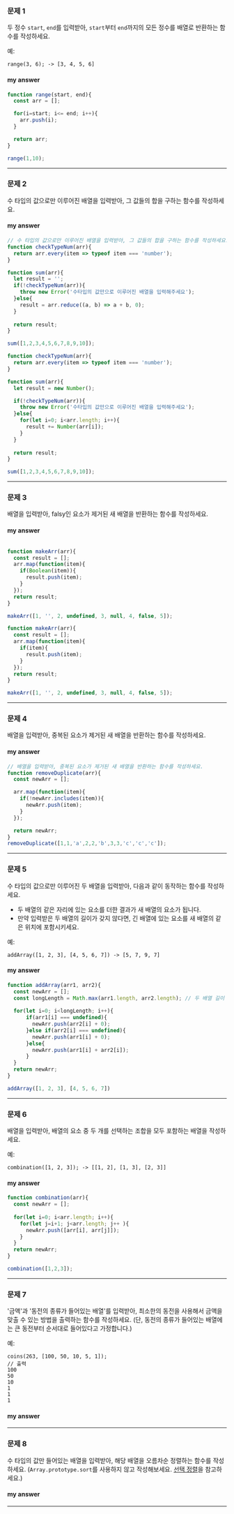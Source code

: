 ### 문제 1

두 정수 `start`, `end`를 입력받아, `start`부터 `end`까지의 모든 정수를 배열로 반환하는 함수를 작성하세요.

예:
```
range(3, 6); -> [3, 4, 5, 6]
```

#### my answer
```js
function range(start, end){
  const arr = [];

  for(i=start; i<= end; i++){
    arr.push(i);
  }

  return arr;
}

range(1,10);
```
---
### 문제 2

수 타입의 값으로만 이루어진 배열을 입력받아, 그 값들의 합을 구하는 함수를 작성하세요.

#### my answer
```js
// 수 타입의 값으로만 이루어진 배열을 입력받아, 그 값들의 합을 구하는 함수를 작성하세요.
function checkTypeNum(arr){
  return arr.every(item => typeof item === 'number');
}

function sum(arr){
  let result = '';
  if(!checkTypeNum(arr)){
    throw new Error('수타입의 값만으로 이루어진 배열을 입력해주세요');
  }else{
    result = arr.reduce((a, b) => a + b, 0);
  }
 
  return result;
}

sum([1,2,3,4,5,6,7,8,9,10]);
```
```js
function checkTypeNum(arr){
  return arr.every(item => typeof item === 'number');
}

function sum(arr){
  let result = new Number();

  if(!checkTypeNum(arr)){
    throw new Error('수타입의 값만으로 이루어진 배열을 입력해주세요');
  }else{
    for(let i=0; i<arr.length; i++){
      result += Number(arr[i]);
    }
  }
  
  return result;
}

sum([1,2,3,4,5,6,7,8,9,10]);
```
---
### 문제 3

배열을 입력받아, falsy인 요소가 제거된 새 배열을 반환하는 함수를 작성하세요.

#### my answer
```js

function makeArr(arr){
  const result = [];
  arr.map(function(item){
    if(Boolean(item)){
      result.push(item);
    }
  });
  return result;
}

makeArr([1, '', 2, undefined, 3, null, 4, false, 5]);

```

```js
function makeArr(arr){
  const result = [];
  arr.map(function(item){
    if(item){
      result.push(item);
    }
  });
  return result;
}

makeArr([1, '', 2, undefined, 3, null, 4, false, 5]);
```
---
### 문제 4

배열을 입력받아, 중복된 요소가 제거된 새 배열을 반환하는 함수를 작성하세요.

#### my answer

```js
// 배열을 입력받아, 중복된 요소가 제거된 새 배열을 반환하는 함수를 작성하세요.
function removeDuplicate(arr){
  const newArr = [];

  arr.map(function(item){
    if(!newArr.includes(item)){
      newArr.push(item);
    }
  });

  return newArr;
}
removeDuplicate([1,1,'a',2,2,'b',3,3,'c','c','c']);
```

---
### 문제 5

수 타입의 값으로만 이루어진 두 배열을 입력받아, 다음과 같이 동작하는 함수를 작성하세요.
- 두 배열의 같은 자리에 있는 요소를 더한 결과가 새 배열의 요소가 됩니다.
- 만약 입력받은 두 배열의 길이가 갖지 않다면, 긴 배열에 있는 요소를 새 배열의 같은 위치에 포함시키세요.

예:
```
addArray([1, 2, 3], [4, 5, 6, 7]) -> [5, 7, 9, 7]
```

#### my answer
```js
function addArray(arr1, arr2){
  const newArr = [];
  const longLength = Math.max(arr1.length, arr2.length); // 두 배열 길이 비교, 긴 배열길이를 저장
  
  for(let i=0; i<longLength; i++){
      if(arr1[i] === undefined){
        newArr.push(arr2[i] + 0);
      }else if(arr2[i] === undefined){
        newArr.push(arr1[i] + 0);
      }else{
        newArr.push(arr1[i] + arr2[i]);
      }
  }
  return newArr;
}

addArray([1, 2, 3], [4, 5, 6, 7])
```
---
### 문제 6

배열을 입력받아, 배열의 요소 중 두 개를 선택하는 조합을 모두 포함하는 배열을 작성하세요.

예:
```
combination([1, 2, 3]); -> [[1, 2], [1, 3], [2, 3]]
```

#### my answer

```js
function combination(arr){
  const newArr = [];
  
  for(let i=0; i<arr.length; i++){
    for(let j=i+1; j<arr.length; j++ ){
      newArr.push([arr[i], arr[j]]);
    }
  }
  return newArr;
}

combination([1,2,3]);

```
---
### 문제 7

'금액'과 '동전의 종류가 들어있는 배열'를 입력받아, 최소한의 동전을 사용해서 금액을 맞출 수 있는 방법을 출력하는 함수를 작성하세요.
(단, 동전의 종류가 들어있는 배열에는 큰 동전부터 순서대로 들어있다고 가정합니다.)

예:
```
coins(263, [100, 50, 10, 5, 1]);
// 출력
100
50
10
1
1
1
```

#### my answer

---
### 문제 8

수 타입의 값만 들어있는 배열을 입력받아, 해당 배열을 오름차순 정렬하는 함수를 작성하세요. (`Array.prototype.sort`를 사용하지 않고 작성해보세요. [선택 정렬](https://ko.wikipedia.org/wiki/%EC%84%A0%ED%83%9D_%EC%A0%95%EB%A0%AC)을 참고하세요.)

#### my answer

---